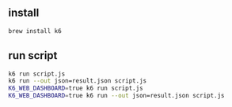 ## install

```sh
brew install k6
```

## run script

```sh
k6 run script.js
k6 run --out json=result.json script.js
K6_WEB_DASHBOARD=true k6 run script.js
K6_WEB_DASHBOARD=true k6 run --out json=result.json script.js
```